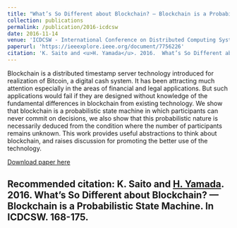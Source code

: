 ```yaml
---
title: "What’s So Different about Blockchain? — Blockchain is a Probabilistic State Machine"
collection: publications
permalink: /publication/2016-icdcsw
date: 2016-11-14
venue: 'ICDCSW - International Conference on Distributed Computing Systems Workshops'
paperurl: 'https://ieeexplore.ieee.org/document/7756226'
citation: 'K. Saito and <u>H. Yamada</u>. 2016.  What’s So Different about Blockchain? — Blockchain is a Probabilistic State Machine. In ICDCSW. 168-175.'
---
```

Blockchain is a distributed timestamp server technology introduced for realization of Bitcoin, a digital cash system. It has been attracting much attention especially in the areas of financial and legal applications. But such applications would fail if they are designed without knowledge of the fundamental differences in blockchain from existing technology. We show that blockchain is a probabilistic state machine in which participants can never commit on decisions, we also show that this probabilistic nature is necessarily deduced from the condition where the number of participants remains unknown. This work provides useful abstractions to think about blockchain, and raises discussion for promoting the better use of the technology.

[Download paper here](https://ieeexplore.ieee.org/document/7756226)

Recommended citation: K. Saito and <u>H. Yamada</u>. 2016.  What’s So Different about Blockchain? — Blockchain is a Probabilistic State Machine. In ICDCSW. 168-175.
---


